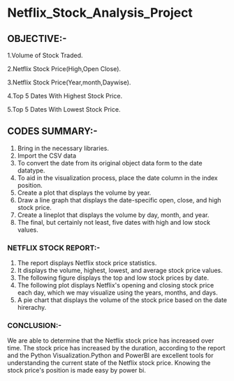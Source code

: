 # Netflix_Stock_Analysis_Project

## OBJECTIVE:-
1.Volume of Stock Traded.

2.Netflix Stock Price(High,Open Close).

3.Netflix Stock Price(Year,month,Daywise).

4.Top 5 Dates With Highest Stock Price.

5.Top 5 Dates With Lowest Stock Price.

## CODES SUMMARY:-
1. Bring in the necessary libraries. 
2. Import the CSV data
3. To convert the date from its original object data form to the date datatype.
4. To aid in the visualization process, place the date column in the index position.
5. Create a plot that displays the volume by year.
6. Draw a line graph that displays the date-specific open, close, and high stock price.
7. Create a lineplot that displays the volume by day, month, and year.
8. The final, but certainly not least, five dates with high and low stock values.

### NETFLIX STOCK REPORT:-

1. The report displays Netflix stock price statistics.
2. It displays the volume, highest, lowest, and average stock price values.
3. The following figure displays the top and low stock prices by date.
4. The following plot displays Netflix's opening and closing stock price each day, which we may visualize using the years, months, and days.
5. A pie chart that displays the volume of the stock price based on the date hirerachy.

### CONCLUSION:-
We are able to determine that the Netflix stock price has increased over time. The stock price has increased by the duration, according to the report and the Python Visualization.Python and PowerBI are excellent tools for understanding the current state of the Netflix stock price. Knowing the stock price's position is made easy by power bi.

